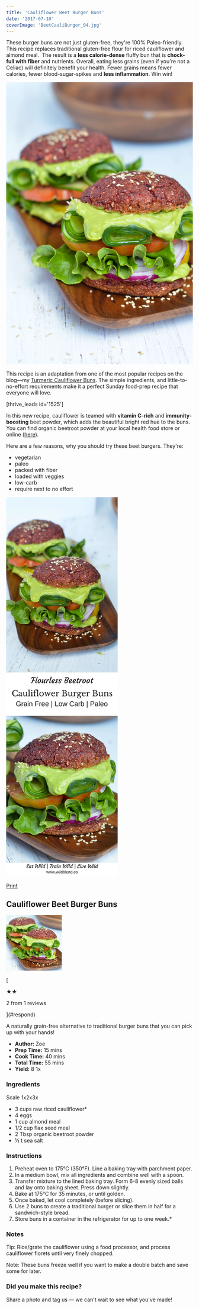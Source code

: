 ```yaml
---
title: 'Cauliflower Beet Burger Buns'
date: '2017-07-10'
coverImage: 'BeetCauliBurger_04.jpg'
---
```


These burger buns are not just gluten-free, they're 100% Paleo-friendly. This recipe replaces traditional gluten-free flour for riced cauliflower and almond meal.  The result is a **less calorie-dense** fluffy bun that is **chock-full with fiber** and nutrients. Overall, eating less grains (even if you're not a Celiac) will definitely benefit your health. Fewer grains means fewer calories, fewer blood-sugar-spikes and **less inflammation**. Win win!

![Cauliflower Beet Burgers](images/BeetCauliBurger_01.jpg)

This recipe is an adaptation from one of the most popular recipes on the blog—my [Turmeric Cauliflower Buns](http://www.wildblend.co/cauliflower-turmeric-burger-buns/). The simple ingredients, and little-to-no-effort requirements make it a perfect Sunday food-prep recipe that everyone will love.

\[thrive_leads id='1525'\]

In this new recipe, cauliflower is teamed with **vitamin C-rich** and **immunity-boosting** beet powder, which adds the beautiful bright red hue to the buns. You can find organic beetroot powder at your local health food store or online ([here](https://www.amazon.com/Starwest-Botanicals-Organic-Powder-Ounces/dp/B004DHKWYK/ref=sr_1_2_s_it?s=hpc&ie=UTF8&qid=1499624087&sr=1-2&keywords=organic+beetroot+powder)).

Here are a few reasons, why you should try these beet burgers. They're:

- vegetarian
- paleo
- packed with fiber
- loaded with veggies
- low-carb
- require next to no effort

![PIN Beet Cauli Burger](images/PIN-Beet-Cauli-Burger.jpg)

[Print](http://localhost:10003/cauliflower-burger-buns/print/929/)

## Cauliflower Beet Burger Buns

![Cauliflower Beet Burger Buns](images/cauli-beet-burgers-schema.jpg)

[

★★

2 from 1 reviews

](#respond)

A naturally grain-free alternative to traditional burger buns that you can pick up with your hands!

- **Author:** Zoe
- **Prep Time:** 15 mins
- **Cook Time:** 40 mins
- **Total Time:** 55 mins
- **Yield:** 8 1x

### Ingredients

Scale 1x2x3x

- 3 cups raw riced cauliflower\*
- 4 eggs
- 1 cup almond meal
- 1/2 cup flax seed meal
- 2 Tbsp organic beetroot powder
- ½ t sea salt

### Instructions

1. Preheat oven to 175°C (350°F). Line a baking tray with parchment paper.
2. In a medium bowl, mix all ingredients and combine well with a spoon.
3. Transfer mixture to the lined baking tray. Form 6-8 evenly sized balls and lay onto baking sheet. Press down slightly.
4. Bake at 175°C for 35 minutes, or until golden.
5. Once baked, let cool completely (before slicing).
6. Use 2 buns to create a traditional burger or slice them in half for a sandwich-style bread.
7. Store buns in a container in the refrigerator for up to one week.\*

### Notes

Tip: Rice/grate the cauliflower using a food processor, and process cauliflower florets until very finely chopped.

Note: These buns freeze well if you want to make a double batch and save some for later.

### Did you make this recipe?

Share a photo and tag us — we can't wait to see what you've made!

<script type="text/javascript">(function(){ var buttonClass = 'tasty-recipes-scale-button', buttonActiveClass = 'tasty-recipes-scale-button-active', buttons = document.querySelectorAll('.tasty-recipes-scale-button'); if ( ! buttons ) { return; } /* frac.js (C) 2012-present SheetJS -- http://sheetjs.com */ /* bothEquals() avoids use of &&, which gets prettified by WordPress. */ var bothEquals = function( d1, d2, D ) { var ret = 0; if (d1<=D) { ret++; } if (d2<=D) { ret++; } return ret === 2; }; var frac=function frac(x,D,mixed){var n1=Math.floor(x),d1=1;var n2=n1+1,d2=1;if(x!==n1)while(bothEquals(d1,d2,D)){var m=(n1+n2)/(d1+d2);if(x===m){if(d1+d2<=D){d1+=d2;n1+=n2;d2=D+1}else if(d1>d2)d2=D+1;else d1=D+1;break}else if(x<m){n2=n1+n2;d2=d1+d2}else{n1=n1+n2;d1=d1+d2}}if(d1>D){d1=d2;n1=n2}if(!mixed)return[0,n1,d1];var q=Math.floor(n1/d1);return[q,n1-q*d1,d1]};frac.cont=function cont(x,D,mixed){var sgn=x<0?-1:1;var B=x*sgn;var P_2=0,P_1=1,P=0;var Q_2=1,Q_1=0,Q=0;var A=Math.floor(B);while(Q_1<D){A=Math.floor(B);P=A*P_1+P_2;Q=A*Q_1+Q_2;if(B-A<5e-8)break;B=1/(B-A);P_2=P_1;P_1=P;Q_2=Q_1;Q_1=Q}if(Q>D){if(Q_1>D){Q=Q_2;P=P_2}else{Q=Q_1;P=P_1}}if(!mixed)return[0,sgn*P,Q];var q=Math.floor(sgn*P/Q);return[q,sgn*P-q*Q,Q]}; buttons.forEach(function(button){ button.addEventListener('click', function(event){ event.preventDefault(); var recipe = event.target.closest('.tasty-recipes'); if ( ! recipe ) { return; } var otherButtons = recipe.querySelectorAll('.' + buttonClass); otherButtons.forEach(function(bt){ bt.classList.remove(buttonActiveClass); }); button.classList.add(buttonActiveClass); <div></div> /* Scales all scalable amounts. */ var scalables = recipe.querySelectorAll('span[data-amount]'); var buttonAmount = parseFloat( button.dataset.amount ); scalables.forEach(function(scalable){ var amount = parseFloat( scalable.dataset.amount ) * buttonAmount; if ( parseFloat( amount ) !== parseInt( amount ) ) { var amountArray = frac.cont( amount, 9, true ); var newAmount = ''; if ( amountArray[1] !== 0 ) { newAmount = amountArray[1] + '/' + amountArray[2]; } if ( newAmount ) { newAmount = ' ' + newAmount; } if ( amountArray[0] ) { newAmount = amountArray[0] + newAmount; } amount = newAmount; } if ( typeof scalable.dataset.unit !== 'undefined' ) { amount += ' ' + scalable.dataset.unit; } scalable.innerText = amount; }); /* Appends " (x2)" indicator. */ var nonNumerics = recipe.querySelectorAll('[data-has-non-numeric-amount]'); nonNumerics.forEach(function(nonNumeric){ var indicator = nonNumeric.querySelector('span[data-non-numeric-label]'); if ( indicator ) { nonNumeric.removeChild(indicator); } if ( 1 !== buttonAmount ) { var indicator = document.createElement('span'); indicator.setAttribute('data-non-numeric-label', true); var text = document.createTextNode(' (x' + buttonAmount + ')'); indicator.appendChild(text); nonNumeric.appendChild(indicator); } }); }); }); }()); <div></div></script>

